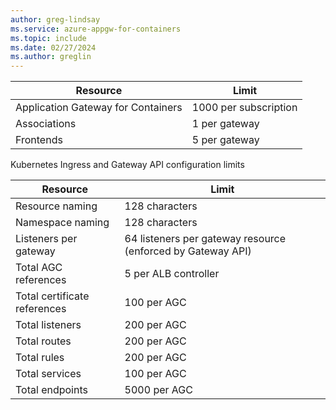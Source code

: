```yaml
---
author: greg-lindsay
ms.service: azure-appgw-for-containers
ms.topic: include
ms.date: 02/27/2024
ms.author: greglin
---
```

| Resource | Limit |
| --- | --- |
| Application Gateway for Containers | 1000 per subscription |
| Associations | 1 per gateway |
| Frontends | 5 per gateway |

Kubernetes Ingress and Gateway API configuration limits

| Resource | Limit |
| --- | --- |
| Resource naming | 128 characters |
| Namespace naming | 128 characters |
| Listeners per gateway | 64 listeners per gateway resource (enforced by Gateway API) |
| Total AGC references | 5 per ALB controller |
| Total certificate references | 100 per AGC |
| Total listeners | 200 per AGC |
| Total routes | 200 per AGC |
| Total rules | 200 per AGC |
| Total services | 100 per AGC |
| Total endpoints | 5000 per AGC |
